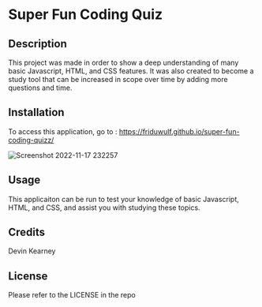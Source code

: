 # Super Fun Coding Quiz

## Description

This project was made in order to show a deep understanding of many basic Javascript, HTML, and CSS features. It was also created to become a study tool that can be increased in scope over time by adding more questions and time.

## Installation

To access this application, go to : https://friduwulf.github.io/super-fun-coding-quizz/

![Screenshot 2022-11-17 232257](https://user-images.githubusercontent.com/34720583/202609601-3c90abd1-3e3f-4f80-a7e8-77bd61710ca5.png)

## Usage

This applicaiton can be run to test your knowledge of basic Javascript, HTML, and CSS, and assist you with studying these topics.

## Credits

Devin Kearney

## License

Please refer to the LICENSE in the repo
